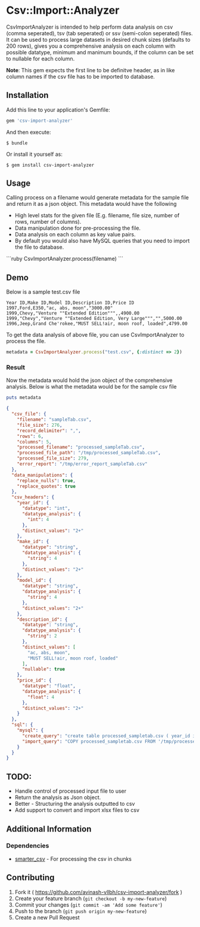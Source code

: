 # Csv::Import::Analyzer

CsvImportAnalyzer is intended to help perform data analysis on csv (comma seperated), tsv (tab seperated) or ssv (semi-colon seperated) files. It can be used to process large datasets in desired chunk sizes (defaults to 200 rows), gives you a comprehensive analysis on each column with possible datatype, minimum and manimum bounds, if the column can be set to nullable for each column. 

<b>Note</b>: This gem expects the first line to be definitve header, as in like column names if the csv file has to be imported to database.

## Installation

Add this line to your application's Gemfile:

```ruby
gem 'csv-import-analyzer'
```

And then execute:

    $ bundle

Or install it yourself as:

    $ gem install csv-import-analyzer

## Usage

Calling process on a filename would generate metadata for the sample file and return it as a json object. This metadata would have the following
<ul>
    <li> High level stats for the given file (E.g. filename, file size, number of rows, number of columns).</li>
    <li> Data manipulation done for pre-processing the file.</li>
    <li> Data analysis on each column as key value pairs.</li>
    <li> By default you would also have MySQL queries that you need to import the file to database.</li>
</ul>
```ruby
  CsvImportAnalyzer.process(filename)
```

## Demo

Below is a sample test.csv file

```
Year ID,Make ID,Model ID,Description ID,Price ID
1997,Ford,E350,"ac, abs, moon","3000.00"
1999,Chevy,"Venture ""Extended Edition""",,4900.00
1999,"Chevy","Venture ""Extended Edition, Very Large""","",5000.00
1996,Jeep,Grand Che'rokee,"MUST SELL!air, moon roof, loaded",4799.00
```
To get the data analysis of above file, you can use CsvImportAnalyzer to process the file.

```ruby
metadata = CsvImportAnalyzer.process("test.csv", {:distinct => 2})
```
### Result
Now the metadata would hold the json object of the comprehensive analysis. Below is what the metadata would be for the sample csv file
```ruby
puts metadata
```
```json
{
  "csv_file": {
    "filename": "sampleTab.csv",
    "file_size": 276,
    "record_delimiter": ",",
    "rows": 6,
    "columns": 5,
    "processed_filename": "processed_sampleTab.csv",
    "processed_file_path": "/tmp/processed_sampleTab.csv",
    "processed_file_size": 279,
    "error_report": "/tmp/error_report_sampleTab.csv"
  },
  "data_manipulations": {
    "replace_nulls": true,
    "replace_quotes": true
  },
  "csv_headers": {
    "year_id": {
      "datatype": "int",
      "datatype_analysis": {
        "int": 4
      },
      "distinct_values": "2+"
    },
    "make_id": {
      "datatype": "string",
      "datatype_analysis": {
        "string": 4
      },
      "distinct_values": "2+"
    },
    "model_id": {
      "datatype": "string",
      "datatype_analysis": {
        "string": 4
      },
      "distinct_values": "2+"
    },
    "description_id": {
      "datatype": "string",
      "datatype_analysis": {
        "string": 2
      },
      "distinct_values": [
        "ac, abs, moon",
        "MUST SELL!air, moon roof, loaded"
      ],
      "nullable": true
    },
    "price_id": {
      "datatype": "float",
      "datatype_analysis": {
        "float": 4
      },
      "distinct_values": "2+"
    }
  },
  "sql": {
    "mysql": {
      "create_query": "create table processed_sampletab.csv ( year_id int not null, make_id varchar(255) not null, model_id varchar(255) not null, description_id varchar(255), price_id float not null);",
      "import_query": "COPY processed_sampletab.csv FROM '/tmp/processed_sampleTab.csv' HEADER DELIMITER ',' CSV NULL AS 'NULL';"
    }
  }
}

```

## TODO:
  <ul>
    <li> Handle control of processed input file to user </li>
    <li> Return the analysis as Json object.</li>
    <li> Better - Structuring the analysis outputted to csv</li>
    <li> Add support to convert and import xlsx files to csv </li>
  </ul>

## Additional Information

### Dependencies

  <ul><li><a href="https://github.com/tilo/smarter_csv">smarter_csv</a> - For processing the csv in chunks</li></ul>
  
## Contributing

1. Fork it ( https://github.com/avinash-vllbh/csv-import-analyzer/fork )
2. Create your feature branch (`git checkout -b my-new-feature`)
3. Commit your changes (`git commit -am 'Add some feature'`)
4. Push to the branch (`git push origin my-new-feature`)
5. Create a new Pull Request

